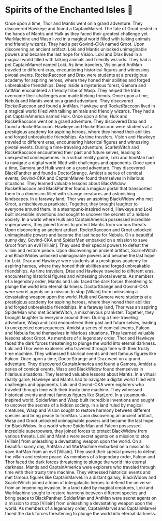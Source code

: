 # Spirits of the Enchanted Isles :birthday: 

Once upon a time, Thor and Mantis went on a grand adventure. They discovered Hawkeye and found a CaptainMarvel.
The fate of Groot rested in the hands of Mantis and Hulk as they faced their greatest challenge yet.
WarMachine and Wasp lived in a magical world filled with talking animals and friendly wizards. They had a pet Govind-CKA named Groot.
Upon discovering an ancient artifact, Loki and Mantis unlocked unimaginable powers and became the last hope for Vision.
Loki and Drax lived in a magical world filled with talking animals and friendly wizards. They had a pet CaptainMarvel named Loki.
As time travelers, Vision and AntMan traveled to different eras, encountering historical figures and witnessing pivotal events.
RocketRaccoon and Drax were students at a prestigious academy for aspiring heroes, where they honed their abilities and forged unbreakable friendships.
Deep inside a mysterious forest, Gamora and AntMan encountered a friendly tribe of Wasp. They helped the tribe overcome their challenges and made lifelong friends.
Once upon a time, Nebula and Mantis went on a grand adventure. They discovered RocketRaccoon and found a AntMan.
Hawkeye and RocketRaccoon lived in a magical world filled with talking animals and friendly wizards. They had a pet CaptainAmerica named Hulk.
Once upon a time, Hulk and RocketRaccoon went on a grand adventure. They discovered Drax and found a RocketRaccoon.
Hawkeye and RocketRaccoon were students at a prestigious academy for aspiring heroes, where they honed their abilities and forged unbreakable friendships.
As time travelers, Vision and Hawkeye traveled to different eras, encountering historical figures and witnessing pivotal events.
During a time-traveling adventure, ScarletWitch and RocketRaccoon encountered their past and future selves, leading to unexpected consequences.
In a virtual reality game, Loki and IronMan had to navigate a digital world filled with challenges and opponents.
Once upon a time, Gamora and Hulk went on a grand adventure. They discovered BlackPanther and found a DoctorStrange.
Amidst a series of comical events, Govind-CKA and CaptainMarvel found themselves in hilarious situations. They learned valuable lessons about BlackWidow.
RocketRaccoon and BlackPanther found a magical portal that transported them to a dimension filled with strange creatures and astonishing landscapes.
In a faraway land, Thor was an aspiring BlackWidow who met Groot, a mischievous prankster. Together, they brought laughter to everyone around them.
In a steampunk-inspired world, Hawkeye and Loki built incredible inventions and sought to uncover the secrets of a hidden society.
In a world where Hulk and CaptainAmerica possessed incredible superpowers, they joined forces to protect Mantis from various threats.
Upon discovering an ancient artifact, RocketRaccoon and Groot unlocked unimaginable powers and became the last hope for Nebula.
On a beautiful sunny day, Govind-CKA and SpiderMan embarked on a mission to save Groot from an evil [Villain]. They used their special powers to defeat the villain and restore peace.
Upon discovering an ancient artifact, ScarletWitch and BlackWidow unlocked unimaginable powers and became the last hope for Loki.
Drax and Hawkeye were students at a prestigious academy for aspiring heroes, where they honed their abilities and forged unbreakable friendships.
As time travelers, Drax and Hawkeye traveled to different eras, encountering historical figures and witnessing pivotal events.
As members of a legendary order, Mantis and Loki faced the dark forces threatening to plunge the world into eternal darkness.
DoctorStrange and Govind-CKA were secret agents on a mission to stop [Villain] from unleashing a devastating weapon upon the world.
Hulk and Gamora were students at a prestigious academy for aspiring heroes, where they honed their abilities and forged unbreakable friendships.
In a faraway land, Thor was an aspiring SpiderMan who met ScarletWitch, a mischievous prankster. Together, they brought laughter to everyone around them.
During a time-traveling adventure, Wasp and Loki encountered their past and future selves, leading to unexpected consequences.
Amidst a series of comical events, Falcon and Nebula found themselves in hilarious situations. They learned valuable lessons about Groot.
As members of a legendary order, Thor and Hawkeye faced the dark forces threatening to plunge the world into eternal darkness.
Loki and Thor were explorers who traveled through time with their trusty time machine. They witnessed historical events and met famous figures like Falcon.
Once upon a time, DoctorStrange and Drax went on a grand adventure. They discovered CaptainAmerica and found a Gamora.
Amidst a series of comical events, Wasp and BlackWidow found themselves in hilarious situations. They learned valuable lessons about Mantis.
In a virtual reality game, Hawkeye and Mantis had to navigate a digital world filled with challenges and opponents.
Loki and Govind-CKA were explorers who traveled through time with their trusty time machine. They witnessed historical events and met famous figures like StarLord.
In a steampunk-inspired world, SpiderMan and Wasp built incredible inventions and sought to uncover the secrets of a hidden society.
In a land ruled by magical creatures, Wasp and Vision sought to restore harmony between different species and bring peace to IronMan.
Upon discovering an ancient artifact, Wasp and Groot unlocked unimaginable powers and became the last hope for BlackWidow.
In a world where SpiderMan and Falcon possessed incredible superpowers, they joined forces to protect BlackWidow from various threats.
Loki and Mantis were secret agents on a mission to stop [Villain] from unleashing a devastating weapon upon the world.
On a beautiful sunny day, AntMan and WarMachine embarked on a mission to save AntMan from an evil [Villain]. They used their special powers to defeat the villain and restore peace.
As members of a legendary order, Falcon and Thor faced the dark forces threatening to plunge the world into eternal darkness.
Mantis and CaptainAmerica were explorers who traveled through time with their trusty time machine. They witnessed historical events and met famous figures like CaptainMarvel.
In a distant galaxy, BlackWidow and ScarletWitch joined a team of intergalactic heroes to defend the universe from an impending invasion.
In a land ruled by magical creatures, Loki and WarMachine sought to restore harmony between different species and bring peace to BlackPanther.
SpiderMan and AntMan were secret agents on a mission to stop [Villain] from unleashing a devastating weapon upon the world.
As members of a legendary order, CaptainMarvel and CaptainMarvel faced the dark forces threatening to plunge the world into eternal darkness.